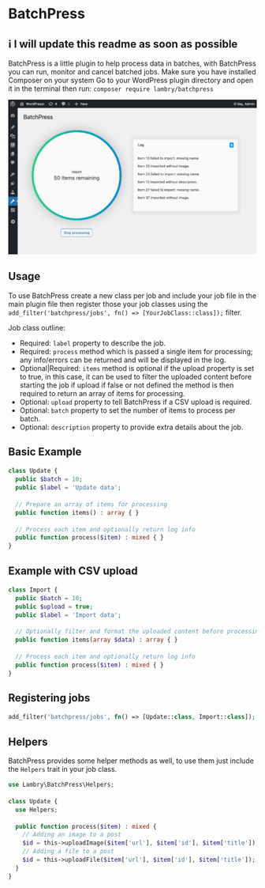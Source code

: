 # BatchPress

## ℹ️ I will update this readme as soon as possible

BatchPress is a little plugin to help process data in batches, with BatchPress you can run, monitor and cancel batched jobs.
Make sure you have installed Composer on your system
Go to your WordPress plugin directory and open it in the terminal then run: `composer require lambry/batchpress`

![screenshot](screenshot.png)

## Usage

To use BatchPress create a new class per job and include your job file in the main plugin file then register those your job classes using the `add_filter('batchpress/jobs', fn() => [YourJobClass::class]);` filter.

Job class outline:

- Required: `label` property to describe the job.
- Required: `process` method which is passed a single item for processing; any info/errors can be returned and will be displayed in the log.
- Optional|Required: `items` method is optional if the upload property is set to true, in this case, it can be used to filter the uploaded content before starting the job if upload if false or not defined the method is then required to return an array of items for processing.
- Optional: `upload` property to tell BatchPress if a CSV upload is required.
- Optional: `batch` property to set the number of items to process per batch.
- Optional: `description` property to provide extra details about the job.

## Basic Example

```php
class Update {
  public $batch = 10;
  public $label = 'Update data';

  // Prepare an array of items for processing
  public function items() : array { }

  // Process each item and optionally return log info
  public function process($item) : mixed { }
}
```

## Example with CSV upload

```php
class Import {
  public $batch = 10;
  public $upload = true;
  public $label = 'Import data';

  // Optionally filter and format the uploaded content before processing
  public function items(array $data) : array { }

  // Process each item and optionally return log info
  public function process($item) : mixed { }
}
```

## Registering jobs

```php
add_filter('batchpress/jobs', fn() => [Update::class, Import::class]);
```

## Helpers

BatchPress provides some helper methods as well, to use them just include the `Helpers` trait in your job class.

```php
use Lambry\BatchPress\Helpers;

class Update {
  use Helpers;

  public function process($item) : mixed {
    // Adding an image to a post
    $id = this->uploadImage($item['url'], $item['id'], $item['title']);
    // Adding a file to a post
    $id = this->uploadFile($item['url'], $item['id'], $item['title']);
  }
}
```
